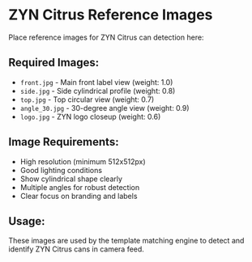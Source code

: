 # ZYN Citrus Reference Images

Place reference images for ZYN Citrus can detection here:

## Required Images:
- `front.jpg` - Main front label view (weight: 1.0)
- `side.jpg` - Side cylindrical profile (weight: 0.8)
- `top.jpg` - Top circular view (weight: 0.7)
- `angle_30.jpg` - 30-degree angle view (weight: 0.9)
- `logo.jpg` - ZYN logo closeup (weight: 0.6)

## Image Requirements:
- High resolution (minimum 512x512px)
- Good lighting conditions
- Show cylindrical shape clearly
- Multiple angles for robust detection
- Clear focus on branding and labels

## Usage:
These images are used by the template matching engine to detect and identify ZYN Citrus cans in camera feed.